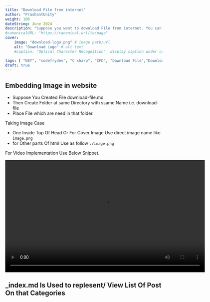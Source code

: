 ```yaml
---
title: "Download File from internet"
author: "PrashantUnity"
weight: 100
dateString: June 2024  
description: "Suppose you want to download File from internet. You can Do this One Manually download or Programtically. I Will walk through you How to Do this using program in C# "
#canonicalURL: "https://canonical.url/to/page"
cover:
    image: "download-logo.png" # image path/url
    alt: "Download Logo" # alt text
    #caption: "Optical Character Recognition"  display caption under cover 

tags: [ "NET", "codefrydev", "C sharp", "CFD", "Download File","Downloader","httpclient"]
draft: true
---
```


## Embedding Image in website

- Suppose You Created File download-file.md
- Then Create Folder at same Directory with ssame Name i.e. download-file
- Place File which are need in that folder.

Taking Image Case 
- One Inside Top Of Head Or For Cover Image
 Use direct image name like `image.png`
- for Other parts Of html
 Use as follow `./image.png`

For Video Implementation Use Below Snippet.

<video width="640" height="360" controls>
  <source src="./drive.mp4" type="video/mp4">
  Your browser does not support the video tag.
</video>

## _index.md Is Used to replesent/ View List Of Post On that Categories 